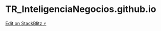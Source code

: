 # TR_InteligenciaNegocios.github.io

[Edit on StackBlitz ⚡️](https://stackblitz.com/edit/react-47qmac)